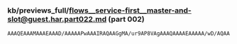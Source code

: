 ### kb/previews_full/flows__service-first__master-and-slot@guest.har.part022.md (part 002)

```md
AAAQEAAAMAAAEAAAD/AAAAAPwAAAIRAQAAGgMA/ur9AP8VAgAAAQAAAAEAAAAA/wD/AQAA
```

```
